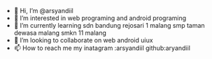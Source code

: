 - 👋 Hi, I’m @arsyandiil
- 👀 I’m interested in web programing and android programing 
- 🌱 I’m currently learning sdn bandung rejosari 1 malang smp taman dewasa malang smkn 11 malang
- 💞️ I’m looking to collaborate on web android uiux 
- 📫 How to reach me my inatagram :arsyandiil github:aryandiil


<!---
arsyandiil/arsyandiil is a ✨ special ✨ repository because its `README.md` (this file) appears on your GitHub profile.
You can click the Preview link to take a look at your changes.
--->
